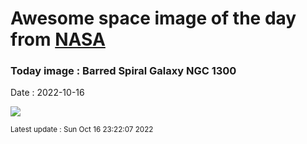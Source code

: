 
# Awesome space image of the day from [NASA](https://api.nasa.gov/)

### Today image : Barred Spiral Galaxy NGC 1300
Date : 2022-10-16

![](https://apod.nasa.gov/apod/image/2210/NGC1300_HST_1080.jpg)

<small>Latest update : Sun Oct 16 23:22:07 2022</small>
        